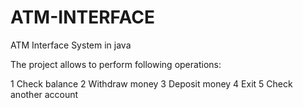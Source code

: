 # ATM-INTERFACE

ATM Interface System in java

The project allows to perform following operations:

1  Check balance
2  Withdraw money
3  Deposit money
4  Exit
5  Check another account

